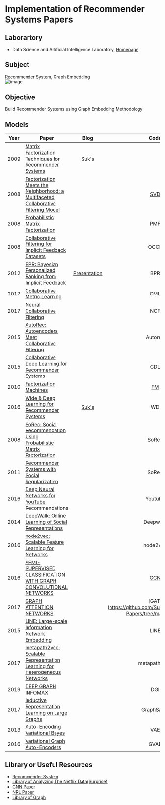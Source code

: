 # Implementation of Recommender Systems Papers

## Laborartory  
* Data Science and Artificial Intelligence Laboratory, [Homepage](http://dsail.kaist.ac.kr)

## Subject  
Recommender System, Graph Embedding  
![image](https://user-images.githubusercontent.com/68312164/103968901-1abece80-51a8-11eb-9f6b-1fab04c65bbe.png)  

## Objective  
Build Recommender Systems using Graph Embedding Methodology   

## Models

| Year | Paper | Blog | Code |
| :---: | --- | :---: | :---: |
| 2009 | [Matrix Factorization Techniques for Recommender Systems](https://datajobs.com/data-science-repo/Recommender-Systems-[Netflix].pdf) | [Suk's](https://sukwonyun.github.io/recommendersystem/Netflix/) | []()
| 2008 | [Factorization Meets the Neighborhood: a Multifaceted Collaborative Filtering Model](https://dl.acm.org/doi/pdf/10.1145/1401890.1401944) |  | [SVD](https://github.com/SukwonYun/RecSys-Papers/tree/master/SVD)
| 2008 | [Probabilistic Matrix Factorization](https://papers.nips.cc/paper/2007/file/d7322ed717dedf1eb4e6e52a37ea7bcd-Paper.pdf) |  | PMF 
| 2008 | [Collaborative Filtering for Implicit Feedback Datasets](https://github.com/SukwonYun/RecSys-Papers/files/5835861/OCCF.pdf)| | OCCF
| 2012 | [BPR: Bayesian Personalized Ranking from Implicit Feedback](https://github.com/SukwonYun/RecSys-Papers/files/5835858/BPR.pdf)| [Presentation](https://github.com/SukwonYun/RecSys-Papers/files/5835867/BPR_Sukwon.Yun.pdf) | BPR
| 2017 | [Collaborative Metric Learning](https://github.com/SukwonYun/RecSys-Papers/files/5835860/CML.pdf)| | CML
| 2017 | [Neural Collaborative Filtering](https://github.com/SukwonYun/RecSys-Papers/files/5835857/NCF.pdf)| | NCF
| 2015 | [AutoRec: Autoencoders Meet Collaborative Filtering](https://github.com/SukwonYun/RecSys-Papers/files/5835876/Autorec.pdf)| | Autorec
| 2015 | [Collaborative Deep Learning for Recommender Systems](https://github.com/SukwonYun/RecSys-Papers/files/5835846/CDL.pdf)| | CDL
| 2010 | [Factorization Machines](https://github.com/SukwonYun/RecSys-Papers/files/5835853/FM.pdf)| | [FM](https://github.com/SukwonYun/RecSys-Papers/tree/master/FM)
| 2016 | [Wide & Deep Learning for Recommender Systems](https://github.com/SukwonYun/RecSys-Papers/files/5835879/wide.deep.pdf)| [Suk's](https://sukwonyun.github.io/recommendersystem/WideDeep/) | WD
| 2008 | [SoRec: Social Recommendation Using Probabilistic Matrix Factorization](https://github.com/SukwonYun/RecSys-Papers/files/5835855/SoRec.pdf)| | SoRec
| 2011 | [Recommender Systems with Social Regularization](https://github.com/SukwonYun/RecSys-Papers/files/5835854/SoReg.pdf)| | SoReg
| 2016 | [Deep Neural Networks for YouTube Recommendations](https://github.com/SukwonYun/RecSys-Papers/files/5865100/Youtube.pdf)| | Youtube
| 2014 | [DeepWalk: Online Learning of Social Representations](https://github.com/SukwonYun/RecSys-Papers/files/5865103/Deepwalk.pdf)| | Deepwalk
| 2016 | [node2vec: Scalable Feature Learning for Networks](https://github.com/SukwonYun/RecSys-Papers/files/5865104/node2vec.pdf)| | node2vec
| 2016 | [SEMI-SUPERVISED CLASSIFICATION WITH GRAPH CONVOLUTIONAL NETWORKS](https://github.com/SukwonYun/RecSys-Papers/files/5865106/GCN.pdf)| | [GCN](https://github.com/SukwonYun/RecSys-Papers/tree/master/GCN)
| 2017 | [GRAPH ATTENTION NETWORKS](https://github.com/SukwonYun/RecSys-Papers/files/5865107/GAT.pdf)| | [GAT] (https://github.com/SukwonYun/RecSys-Papers/tree/master/GAT)
| 2015 | [LINE: Large-scale Information Network Embedding](https://github.com/SukwonYun/RecSys-Papers/files/5865108/LINE.pdf)| | LINE
| 2017 | [metapath2vec: Scalable Representation Learning for Heterogeneous Networks](https://github.com/SukwonYun/RecSys-Papers/files/5865109/metapath2vec.pdf)| | metapath2vec
| 2019 | [DEEP GRAPH INFOMAX](https://github.com/SukwonYun/RecSys-Papers/files/5865110/DGI.pdf)| | DGI
| 2017 | [Inductive Representation Learning on Large Graphs](https://github.com/SukwonYun/RecSys-Papers/files/5865113/GraphSAGE.pdf)| | GraphSAGE
| 2013 | [Auto-Encoding Variational Bayes](https://github.com/SukwonYun/RecSys-Papers/files/5865115/VAE.pdf)| | VAE
| 2016 | [Variational Graph Auto-Encoders](https://github.com/SukwonYun/RecSys-Papers/files/5865116/GVAE.pdf)| | GVAE



## Library or Useful Resources  
* [Recommender System](https://github.com/jihoo-kim/awesome-RecSys)  
* [Library of Analyzing The Netflix Data(Surprise)](https://github.com/NicolasHug/Surprise)  
* [GNN Paper](https://github.com/thunlp/GNNPapers)  
* [NRL Paper](https://github.com/thunlp/NRLPapers)  
* [Library of Graph](https://pytorch-geometric.readthedocs.io/en/latest/)
